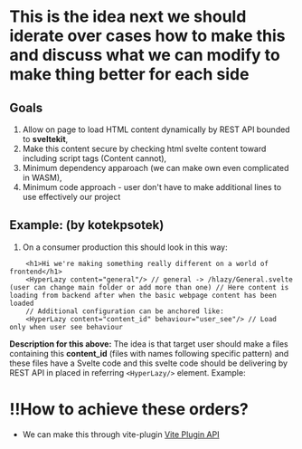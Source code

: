 # **This is the idea next we should iderate over cases how to make this and discuss what we can modify to make thing better for each side**

## Goals
1. Allow on page to load HTML content dynamically by REST API bounded to **sveltekit**,
2. Make this content secure by checking html svelte content toward including script tags (Content cannot),
3. Minimum dependency apparoach (we can make own even complicated in WASM),
4. Minimum code approach - user don't have to make additional lines to use effectively our project

## Example: (by **kotekpsotek**)

1. On a consumer production this should look in this way:
```svelte
    <h1>Hi we're making something really different on a world of frontend</h1>
    <HyperLazy content="general"/> // general -> /hlazy/General.svelte (user can change main folder or add more than one) // Here content is loading from backend after when the basic webpage content has been loaded
    // Additional configuration can be anchored like:
    <HyperLazy content="content_id" behaviour="user_see"/> // Load only when user see behaviour
```

**Description for this above:** The idea is that target user should make a files containing this **content_id** (files with names following specific pattern) and these files have a Svelte code and this svelte code should be delivering by REST API in placed in referring `<HyperLazy/>` element. Example:

# !!How to achieve these orders?
- We can make this through vite-plugin  [Vite Plugin API](https://vitejs.dev/guide/api-plugin)
